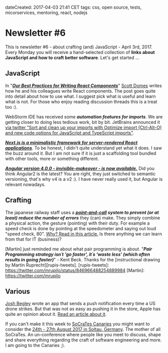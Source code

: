 dateCreated: 2017-04-03 21:41 CET
tags: css, open source, tests, micorservices, mentoring, react, nodejs

# Newsletter #6

This is newsletter #6 - about crafting (and) JavaScript - April 3rd, 2017. Every Monday you will receive a hand-selected collection of **links about JavaScript and how to craft better software**. Let's get started ...

## JavaScript

In "***[Our Best Practices for Writing React Components][react-practices]***" [Scott Domes][scott-domes] writes how he and his colleagues write React components. The post goes quite into detail about how to use what. I suggest pick what is useful and learn what is not. For those who enjoy reading discussion threads this is a treat too :).

[react-practices]: https://engineering.musefind.com/our-best-practices-for-writing-react-components-dec3eb5c3fc8
[scott-domes]: https://twitter.com/scottdomes

WebStorm IDE has received some ***automation features for imports***. We are getting closer to doing less tedious work, bit by bit. JetBrains announced it [via twitter "Sort and clean up your imports with Optimize import (Ctrl-Alt-O) and new code options for JavaScript and TypeScript imports"][imports-webstorm].

[imports-webstorm]: https://twitter.com/WebStormIDE/status/847047263696437248

***[Next.js is a minimalistic framework for server-rendered React applications][next2]***. To be honest, I didn't quite understand yet what it does. I saw the buzz around it. But I am not sure if it is just a scaffolding tool bundled with other tools, more or something different.

[next2]: https://zeit.co/blog/next2

***[Angular version 4.0.0 - invisible-makeover - is now available.][angular4]*** Did you think Angular2 is the latest? You are right, they just switched to semantic versioning, that's why v4 is a v2 :). I have never really used it, but Angular is relevant nowadays.

[angular4]: http://angularjs.blogspot.de/2017/03/angular-400-now-available.html

## Crafting

The japanese railway staff uses a ***[point-and-call] system to prevent (or at least) reduce the number of errors*** they (can) make. They simply combine a physical action, the gesture (pointing) with their duty. For example a speed check is done by pointing at the speedometer and saying out loud "speed check, 80". [Why? Read in this article.][point-and-call] Is there anything we can learn from that for IT (business)?

[point-and-call]: http://www.atlasobscura.com/articles/pointing-and-calling-japan-trains

[Martin] just reminded me about what pair programming is about. "***Pair Programming strategy isn´t 'go faster', it´s 'waste less' (which often results in going faster)***" - Kent Beck. Thanks for the [instructional drawing by Martin Ruprecht][rupis-tweets].
[rupis-tweets]: https://twitter.com/mrupilo/status/846966488254889984
[Martin]: https://twitter.com/mrupilo

## Various

[Josh Begley][josh] wrote an app that sends a push notification every time a US drone strikes. But that was not as easy as pushing it in the store, Apple has quite an opinion about it. [Read an article about it][apple-metadata-drones-app-accepted].

[josh]: https://twitter.com/joshbegley
[apple-metadata-drones-app-accepted]: http://www.thefader.com/2017/03/28/apple-metadata-drones-app-accepted

If you can't make it this week to [SoCraTes Canaries][socracan] you might want to consider the [24th - 27th August 2017 in Soltau, Germany][socrates17]. The mother of all SoCraTes. An un-conference where people like you meet to discuss, shape and share everything regarding the craft of software engineering and more. I am going to the Canaries ;).

[socracan]: https://www.socracan.com/
[socrates17]: https://www.socrates-conference.de/
